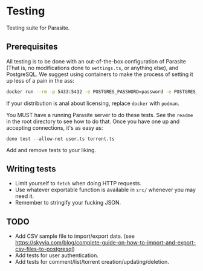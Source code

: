 # Testing

Testing suite for Parasite.

## Prerequisites

All testing is to be done with an out-of-the-box configuration of Parasite (That
is, no modifications done to `settings.ts`, or anything else), and PostgreSQL.
We suggest using containers to make the process of setting it up less of a pain
in the ass:

```sh
docker run --rm -p 5433:5432 -e POSTGRES_PASSWORD=password -e POSTGRES_USER=admin -e POSTGRES_DB=parasite --name pg_db_container postgres
```

If your distribution is anal about licensing, replace `docker` with `podman`.

You MUST have a running Parasite server to do these tests. See the `readme` in
the root directory to see how to do that. Once you have one up and accepting
connections, it's as easy as:

```
deno test --allow-net user.ts torrent.ts
```

Add and remove tests to your liking.

## Writing tests

- Limit yourself to `fetch` when doing HTTP requests.
- Use whatever exportable function is available in `src/` whenever you may need
  it.
- Remember to stringify your fucking JSON.

## TODO

- Add CSV sample file to import/export data. (see
  https://skyvia.com/blog/complete-guide-on-how-to-import-and-export-csv-files-to-postgresql)
- Add tests for user authentication.
- Add tests for comment/list/torrent creation/updating/deletion.

